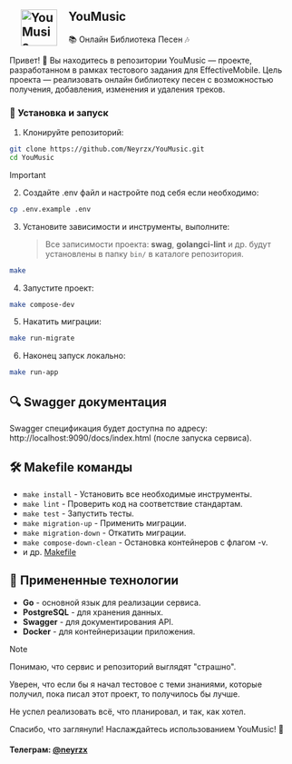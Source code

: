 ## <img align="left" hspace="20" src="https://github.com/nestoris/Win98SE/blob/main/SE98/mimes/64/audio-x-mod.png?raw=true" width="64" alt="YouMusic"/> YouMusic
📚 Онлайн Библиотека Песен 🎶

Привет! 👋 Вы находитесь в репозитории YouMusic — проекте, разработанном в рамках тестового задания для EffectiveMobile. Цель проекта — реализовать онлайн библиотеку песен с возможностью получения, добавления, изменения и удаления треков. 

### 🚀 Установка и запуск
1. Клонируйте репозиторий:

```bash
git clone https://github.com/Neyrzx/YouMusic.git
cd YouMusic
```

> [!IMPORTANT]
> 2. Создайте .env файл и настройте под себя если необходимо:
> ```bash
> cp .env.example .env
> ```

3. Установите зависимости и инструменты, выполните:

    > Все записимости проекта: **swag**, **golangci-lint** и др. будут установлены в папку `bin/` в каталоге репозитория.

```bash
make
```

4. Запустите проект:
```bash
make compose-dev
```

5. Накатить миграции:
```bash
make run-migrate
```

6. Наконец запуск локально:
```bash
make run-app
```

## 🔍 Swagger документация
Swagger спецификация будет доступна по адресу: http://localhost:9090/docs/index.html (после запуска сервиса).

## 🛠 Makefile команды
* `make install` - Установить все необходимые инструменты.
* `make lint` - Проверить код на соответствие стандартам.
* `make test` - Запустить тесты.
* `make migration-up` - Применить миграции.
* `make migration-down` - Откатить миграции.
* `make compose-down-clean` - Остановка контейнеров с флагом -v.
* и др. [Makefile](./Makefile)

## 🎉 Примененные технологии
* **Go** - основной язык для реализации сервиса.
* **PostgreSQL** - для хранения данных.
* **Swagger** - для документирования API.
* **Docker** - для контейнеризации приложения.

> [!NOTE]
> Понимаю, что сервис и репозиторий выглядят "страшно".
> 
> Уверен, что если бы я начал тестовое с теми знаниями, которые получил, пока писал этот проект, то получилось бы лучше.
>
> Не успел реализовать всё, что планировал, и так, как хотел.

Спасибо, что заглянули! Наслаждайтесь использованием YouMusic! 🎵

#### **Телеграм**: [@neyrzx](https://t.me/neyrzx)
